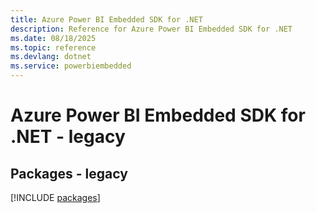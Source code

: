 ```yaml
---
title: Azure Power BI Embedded SDK for .NET
description: Reference for Azure Power BI Embedded SDK for .NET
ms.date: 08/18/2025
ms.topic: reference
ms.devlang: dotnet
ms.service: powerbiembedded
---
```

# Azure Power BI Embedded SDK for .NET - legacy
## Packages - legacy
[!INCLUDE [packages](power-bi-embedded-index.md)]